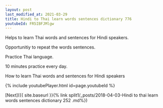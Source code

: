 ```yaml
---
layout: post
last_modified_at: 2021-03-29
title: Hindi to Thai learn words sentences dictionary 776 
youtubeId: FR5IBFJMlgw
---
```

 
 
Helps to learn Thai words and sentences for Hindi speakers.

Opportunitiy to repeat the words sentences. 

Practice Thai language. 
 
10 minutes practice every day. 
 
How to learn Thai words and sentences for Hindi speakers 
 
{% include youtubePlayer.html id=page.youtubeId %}
 
 
[Next]({{ site.baseurl }}{% link  split1/_posts/2018-04-03-Hindi to thai learn words sentences dictionary 252 .md%})
 

